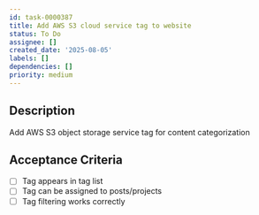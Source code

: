```yaml
---
id: task-0000387
title: Add AWS S3 cloud service tag to website
status: To Do
assignee: []
created_date: '2025-08-05'
labels: []
dependencies: []
priority: medium
---
```


## Description

Add AWS S3 object storage service tag for content categorization

## Acceptance Criteria

- [ ] Tag appears in tag list
- [ ] Tag can be assigned to posts/projects
- [ ] Tag filtering works correctly
